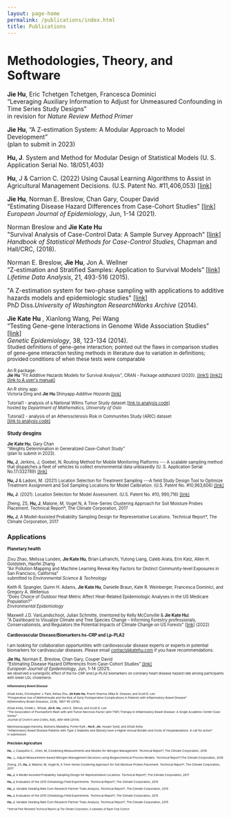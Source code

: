 ```yaml
---
layout: page-home
permalink: /publications/index.html
title: Publications
---
```


# Methodologies, Theory, and Software


 **Jie Hu**, Eric Tchetgen Tchetgen, Francesca Dominici<br/>
“Leveraging Auxiliary Information to Adjust for Unmeasured Confounding in Time Series Study Designs”<br/>
in revision for *Nature Review Method Primer* <br/>
 
 

   
  **Jie Hu**, “A Z-estimation System: A Modular Approach to Model Development” <br/>
(plan to submit in 2023) <br/>
   
**Hu, J**. System and Method for Modular Design of Statistical Models (U. S. Application Serial No. 18/051,403) <br/>

   
**Hu**, J & Carrion C. (2022) Using Causal Learning Algorithms to Assist in
Agricultural Management Decisions. (U.S. Patent No. #11,406,053) [[link]](https://uspto.report/patent/grant/11,406,053)<br/>
   
**Jie Hu**, Norman E. Breslow, Chan Gary, Couper David<br/>
“Estimating Disease Hazard Differences from Case-Cohort Studies” [[link]](https://link.springer.com/article/10.1007/s10654-021-00739-3)<br/>
*European Journal of Epidemiology*, Jun, 1-14 (2021). <br/>

   
Norman Breslow and **Jie Kate Hu**<br/>
"Survival Analysis of Case-Control Data: A Sample Survey Approach" [[link]](https://www.mn.uio.no/math/english/research/groups/statistics-data-science/handbook-of-case-control-studies/chapter-17/)<br/>
*Handbook of Statistical Methods for Case-Control Studies*, Chapman and Hall/CRC, (2018). <br/>

  
  Norman E. Breslow, **Jie Hu**, Jon A. Wellner<br/>
“Z-estimation and Stratified Samples: Application to Survival Models” [[link]](https://www.ncbi.nlm.nih.gov/pmc/articles/PMC4503541/)<br/>
*Lifetime Data Analysis*, 21, 493-516 (2015).<br/>

   
"A Z-estimation system for two-phase sampling with applications to additive hazards models and epidemiologic studies" 
   [[link]](https://digital.lib.washington.edu/researchworks/handle/1773/27427) <br/> 
PhD Diss.*University of Washington ResearchWorks Archive* (2014). <br/>



**Jie Kate Hu** , Xianlong Wang, Pei Wang <br/>
“Testing Gene-gene Interactions in Genome Wide Association Studies” [[link]](https://www.ncbi.nlm.nih.gov/pmc/articles/PMC4487553/)<br/> 
*Genetic Epidemiology*, 38, 123-134 (2014). <br/>
   <small>  Studied definitions of gene-gene interaction; pointed out the flaws in comparison studies of gene-gene interaction testing methods in literature due to variation in definitions; provided conditions of when these tests were comparable <small>  <br/>




An R package:<br/>
**Jie Hu** "Fit Additive Hazards Models for Survival Analysis", CRAN - Package *addhazard* (2020). [[link1]](https://github.com/katehu/addhazard) [[link2]](https://cran.r-project.org/web/packages/addhazard/index.html)<br/> 
[[link to A user's manual]](https://cran.r-project.org/web/packages/addhazard/addhazard.pdf)

An R shiny app:<br/>
Victoria Ding and **Jie Hu** Shinyapp *Additive Hazards* [[link]](https://addhazard.shinyapps.io/addhazard_shiny/?_ga=2.22828659.979974368.1670686069-1357428355.1670686069) <br/>
   
Tutorial1 - analysis of a National Wilms Tumor Study dataset [[link to analysis code]](https://www.mn.uio.no/math/english/research/groups/statistics-data-science/handbook-of-case-control-studies/chapter-17/bc_ah_analysis_for_table_17.4.html) <br/>
hosted by *Department of Mathematics, University of Oslo* <br/>

Tutorial2 - analysis of an Atherosclerosis Risk in Communities Study (ARIC) dataset  
[[link to analysis code]](https://static-content.springer.com/esm/art%3A10.1007%2Fs10654-021-00739-3/MediaObjects/10654_2021_739_MOESM1_ESM.pdf) 



### Study desgins <a name="study-design"></a>

 **Jie Kate Hu**, Gary Chan <br/>
“Weights Determination in Generalized Case-Cohort Study”<br/>
(plan to submit in 2023). <br/>
    
    
**Hu, J**, Jerkins, J, Goebel, N. Routing Method for Mobile Monitoring Platforms --- A scalable sampling method that dispatches a fleet of vehicles to collect environmental data unbiasedly (U. S. Application Serial No.17/332789) [[link]](https://uspto.report/patent/app/20210377708) <br/>

**Hu, J** & Ladoni, M. (2021) Location Selection for Treatment Sampling ---A field Study Design Tool to Optimize Treatment Assignment and Soil Sampling Locations for Model Calibration. (U.S. Patent No. #10,963,606) [[link]](https://uspto.report/patent/grant/10,963,606) <br/> 

**Hu, J**.  (2021). Location Selection for Model Assessment. (U.S. Patent No. #10, 990,716) [[link]](https://uspto.report/patent/grant/10,990,716) <br/>

Zheng, ZS, **Hu, J**, Malone, M, Vogel N, A Time-Series Clustering
Approach for Soil Moisture Probes Placement. Technical Report*, The Climate Corporation, 2017

**Hu, J**, A Model-Assisted Probability Sampling Design for Representative
Locations. Technical Report*, The Climate Corporation, 2017
   

## Applications <a name="application"></a> 
   
 
#### Planetary health 
  
Zixu Zhao, Melissa Lunden, **Jie Kate Hu**, Brian Lafranchi, Yutong Liang, Caleb Arata, Erin Katz, Allen H. Goldstein, Haofei Zhang <br/>
“Air Pollution Mapping and Machine Learning Reveal Key Factors for Distinct Community-level Exposures in San Francisco, California” <br/>
submitted to *Environmental Science & Technology* <br/>

Keith R. Spangler, Quinn H. Adams, **Jie Kate Hu**, Danielle Braun, Kate R. Weinberger, Francesca Dominici, and Gregory A. Wellenius <br/>
“Does Choice of Outdoor Heat Metric Affect Heat-Related Epidemiologic Analyses in the US Medicare Population?”<br/> 
 *Environmental Epidemiology* <br/>
  
Maxwell J.D. VanLandschoot, Julian Schmitte, (mentored by Kelly McConville & **Jie Kate Hu**)<br/>
"A Dashboard to Visualize Climate and Tree Species Change – Informing Forestry professionals, Conservationists, and Regulators the Potential Impacts of Climate Change on US Forests" [[link]](https://mjdvl.shinyapps.io/NCASI_APP/) (2022) <br/>

 
#### Cardiovascular Disease/Biomarkers hs-CRP and Lp-PLA2
    
I am looking for collaboration opportunities with  cardiovascular disease experts or experts in potential biomarkers for cardivascular diseases. Please email [contact@katehu.com](contact@katehu.com) if you have recommendations. 
  
**Jie Hu**, Norman E. Breslow, Chan Gary, Couper David <br/>
“Estimating Disease Hazard Differences from Case-Cohort Studies” [[link]](https://link.springer.com/article/10.1007/s10654-021-00739-3)<br/>
*European Journal of Epidemiology*, Jun, 1-14 (2021). <br/>
<small> we observed a synergistic effect of the hs-CRP and Lp-PLA2 biomarkers on coronary heart disease hazard rate among participants with lower LDL cholesterol. <small>


   
#### Inflammatory Bowel Disease 
<!--Collaborator: Afzali Anita [[link]](https://med.uc.edu/landing-pages/faculty-profile/index/pubs/afzaliaa))-->

Afzali Anita, Christopher J. Park, Kehao Zhu, **Jie Kate Hu**, Prachi Sharma, Mika N. Sinanan, and Scott D. Lee<br/>
“Preoperative Use of Methotrexate and the Risk of Early Postoperative Complications in Patients with Inflammatory Bowel Disease” <br/>
*Inflammatory Bowel Diseases*, 22(8), 1887-95 (2016).<br/>

Afzali Anita, Chelle L. Wheat, **Jie K. Hu**, John E. Olerud, and Scott D. Lee<br/>
“The Association of Psoriasiform Rash with anti-Tumor Necrosis Factor (anti-TNF) Therapy in Inflammatory Bowel Disease: A Single Academic Center Case Series” <br/>
*Journal of Crohn’s and Colitis*, 8(6), 480-488 (2014). <br/>

Manickavasagan,Hanisha, Butnariu Madalina, Porter Kyle , **Hu K. Jie**, Husain Syed, and Afzali Anita<br/>
"Inflammatory Bowel Disease Patients with Type 2 Diabetes and Obesity have a Higher Annual Burden and Costs of Hospitalizations: A call for action” <br/>
in submission. <br/>


### Precision Agriculture 

**Hu**, J, Casquilho C., Chen, M, Combining Measurements and Models for
Nitrogen Management. Technical Report*, The Climate Corporation, 2018 <br/>
   
**Hu**, J,, Adjust Measurement-based Nitrogen Management Decisions using
Biogeochemical Process Models. Technical Report*,The Climate Corporation, 2018<br/>
  

Zheng, ZS, **Hu, J**, Malone, M, Vogel N, A Time-Series Clustering
Approach for Soil Moisture Probes Placement. Technical Report*, The Climate Corporation, 2017

**Hu, J**, A Model-Assisted Probability Sampling Design for Representative
Locations. Technical Report*, The Climate Corporation, 2017
   
**Hu, J**, Evaluation of the 2015 Climatology Field Experiments. Technical Report*, The Climate Corporation,
2015
   
**Hu, J**, Variable Seeding Rate Corn Research Partner Trials Analysis, Technical
Report*, The Climate Corporation, 2015  
  
**Hu, J**, Evaluation of the 2015 Climatology Field Experiments. Technical Report*, The Climate Corporation,
2015
   
**Hu, J**, Variable Seeding Rate Corn Research Partner Trials Analysis, Technical
Report*, The Climate Corporation, 2015  
   
*<small>Internal Peer-Reviewed Technical Reports @ The Climate Corporation, A subsidary of Bayer Crop Science <small> <br/>
   
   





     
